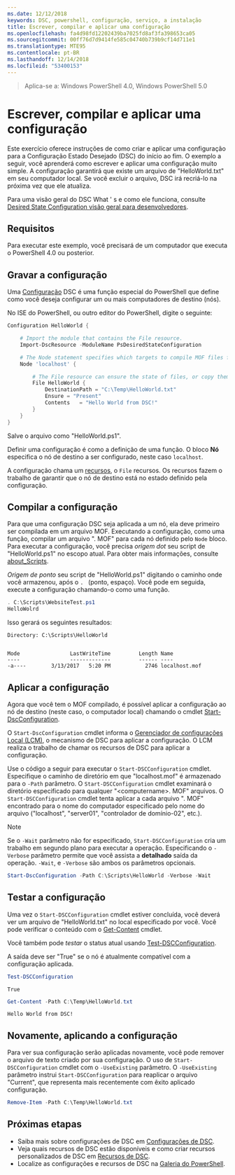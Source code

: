 ```yaml
---
ms.date: 12/12/2018
keywords: DSC, powershell, configuração, serviço, a instalação
title: Escrever, compilar e aplicar uma configuração
ms.openlocfilehash: fa4d98fd12202439ba7025fd8af3fa398653ca05
ms.sourcegitcommit: 00ff76d7d9414fe585c04740b739b9cf14d711e1
ms.translationtype: MTE95
ms.contentlocale: pt-BR
ms.lasthandoff: 12/14/2018
ms.locfileid: "53400153"
---
```

> Aplica-se a: Windows PowerShell 4.0, Windows PowerShell 5.0

# <a name="write-compile-and-apply-a-configuration"></a>Escrever, compilar e aplicar uma configuração

Este exercício oferece instruções de como criar e aplicar uma configuração para a Configuração Estado Desejado (DSC) do início ao fim.
O exemplo a seguir, você aprenderá como escrever e aplicar uma configuração muito simple. A configuração garantirá que existe um arquivo de "HelloWorld.txt" em seu computador local. Se você excluir o arquivo, DSC irá recriá-lo na próxima vez que ele atualiza.

Para uma visão geral do DSC What ' s e como ele funciona, consulte [Desired State Configuration visão geral para desenvolvedores](../overview/overview.md).

## <a name="requirements"></a>Requisitos

Para executar este exemplo, você precisará de um computador que executa o PowerShell 4.0 ou posterior.

## <a name="write-the-configuration"></a>Gravar a configuração

Uma [Configuração](configurations.md) DSC é uma função especial do PowerShell que define como você deseja configurar um ou mais computadores de destino (nós).

No ISE do PowerShell, ou outro editor do PowerShell, digite o seguinte:

```powershell
Configuration HelloWorld {

    # Import the module that contains the File resource.
    Import-DscResource -ModuleName PsDesiredStateConfiguration

    # The Node statement specifies which targets to compile MOF files for, when this configuration is executed.
    Node 'localhost' {

        # The File resource can ensure the state of files, or copy them from a source to a destination with persistent updates.
        File HelloWorld {
            DestinationPath = "C:\Temp\HelloWorld.txt"
            Ensure = "Present"
            Contents   = "Hello World from DSC!"
        }
    }
}
```

Salve o arquivo como "HelloWorld.ps1".

Definir uma configuração é como a definição de uma função. O bloco **Nó** especifica o nó de destino a ser configurado, neste caso `localhost`.

A configuração chama um [recursos](../resources/resources.md), o `File` recursos. Os recursos fazem o trabalho de garantir que o nó de destino está no estado definido pela configuração.

## <a name="compile-the-configuration"></a>Compilar a configuração

Para que uma configuração DSC seja aplicada a um nó, ela deve primeiro ser compilada em um arquivo MOF.
Executando a configuração, como uma função, compilar um arquivo ". MOF" para cada nó definido pelo `Node` bloco.
Para executar a configuração, você precisa *origem dot* seu script de "HelloWorld.ps1" no escopo atual.
Para obter mais informações, consulte [about_Scripts](/powershell/module/microsoft.powershell.core/about/about_scripts?view=powershell-6#script-scope-and-dot-sourcing).

*Origem de ponto* seu script de "HelloWorld.ps1" digitando o caminho onde você armazenou, após o `. ` (ponto, espaço). Você pode em seguida, execute a configuração chamando-o como uma função.

```powershell
. C:\Scripts\WebsiteTest.ps1
HelloWolrd
```

Isso gerará os seguintes resultados:

```output
Directory: C:\Scripts\HelloWorld


Mode                LastWriteTime         Length Name
----                -------------         ------ ----
-a----        3/13/2017   5:20 PM           2746 localhost.mof
```

## <a name="apply-the-configuration"></a>Aplicar a configuração

Agora que você tem o MOF compilado, é possível aplicar a configuração ao nó de destino (neste caso, o computador local) chamando o cmdlet [Start-DscConfiguration](/powershell/module/psdesiredstateconfiguration/start-dscconfiguration).

O `Start-DscConfiguration` cmdlet informa o [Gerenciador de configurações Local (LCM)](../managing-nodes/metaConfig.md), o mecanismo de DSC para aplicar a configuração.
O LCM realiza o trabalho de chamar os recursos de DSC para aplicar a configuração.

Use o código a seguir para executar o `Start-DSCConfiguration` cmdlet. Especifique o caminho de diretório em que "localhost.mof" é armazenado para o `-Path` parâmetro. O `Start-DSCConfiguration` cmdlet examinará o diretório especificado para qualquer "\<computername\>. MOF" arquivos. O `Start-DSCConfiguration` cmdlet tenta aplicar a cada arquivo ". MOF" encontrado para o nome do computador especificado pelo nome do arquivo ("localhost", "server01", "controlador de domínio-02", etc.).

> [!NOTE]
> Se o `-Wait` parâmetro não for especificado, `Start-DSCConfiguration` cria um trabalho em segundo plano para executar a operação. Especificando o `-Verbose` parâmetro permite que você assista a **detalhado** saída da operação. `-Wait`, e `-Verbose` são ambos os parâmetros opcionais.

```powershell
Start-DscConfiguration -Path C:\Scripts\HelloWorld -Verbose -Wait
```

## <a name="test-the-configuration"></a>Testar a configuração

Uma vez o `Start-DSCConfiguration` cmdlet estiver concluída, você deverá ver um arquivo de "HelloWorld.txt" no local especificado por você. Você pode verificar o conteúdo com o [Get-Content](/powershell/module/microsoft.powershell.management/get-content) cmdlet.

Você também pode *testar* o status atual usando [Test-DSCConfiguration](/powershell/module/psdesiredstateconfiguration/Test-DSCConfiguration).

A saída deve ser "True" se o nó é atualmente compatível com a configuração aplicada.

```powershell
Test-DSCConfiguration
```

```output
True
```

```powershell
Get-Content -Path C:\Temp\HelloWorld.txt
```

```output
Hello World from DSC!
```

## <a name="re-applying-the-configuration"></a>Novamente, aplicando a configuração

Para ver sua configuração serão aplicadas novamente, você pode remover o arquivo de texto criado por sua configuração. O uso de `Start-DSCConfiguration` cmdlet com o `-UseExisting` parâmetro. O `-UseExisting` parâmetro instrui `Start-DSCConfiguration` para reaplicar o arquivo "Current", que representa mais recentemente com êxito aplicado configuração.

```powershell
Remove-Item -Path C:\Temp\HelloWorld.txt
```

## <a name="next-steps"></a>Próximas etapas

- Saiba mais sobre configurações de DSC em [Configurações de DSC](configurations.md).
- Veja quais recursos de DSC estão disponíveis e como criar recursos personalizados de DSC em [Recursos de DSC](../resources/resources.md).
- Localize as configurações e recursos de DSC na [Galeria do PowerShell](https://www.powershellgallery.com/).
